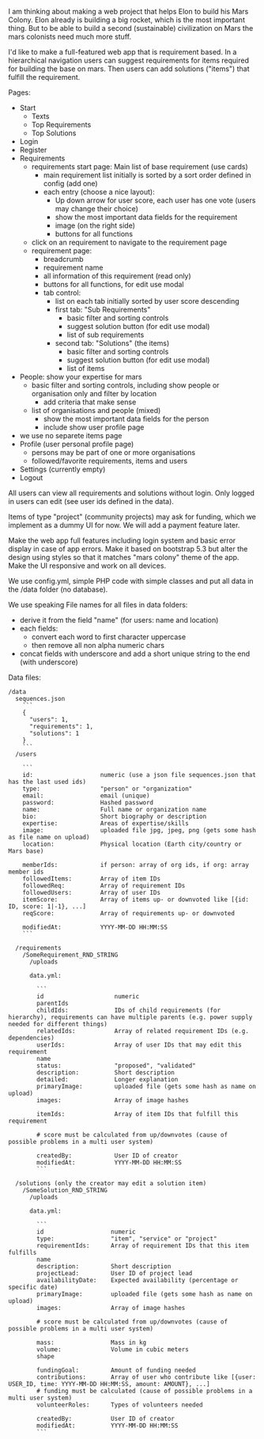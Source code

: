 
I am thinking about making a web project that helps Elon to build his Mars Colony. Elon already is building a big rocket, which is the most important thing. But to be able to build a second (sustainable) civilization on Mars the mars colonists need much more stuff.

I'd like to make a full-featured web app that is requirement based. In a hierarchical navigation users can suggest requirements for items required for building the base on mars. Then users can add solutions ("items") that fulfill the requirement.

Pages:

- Start
  - Texts
  - Top Requirements
  - Top Solutions
- Login
- Register
- Requirements
  - requirements start page: Main list of base requirement (use cards)
    - main requirement list initially is sorted by a sort order defined in config (add one)
    - each entry (choose a nice layout):
      - Up down arrow for user score, each user has one vote (users may change their choice)
      - show the most important data fields for the requirement
      - image (on the right side)
      - buttons for all functions
  - click on an requirement to navigate to the requirement page
  - requirement page:
    - breadcrumb
    - requirement name
    - all information of this requirement (read only)
    - buttons for all functions, for edit use modal
    - tab control:
      - list on each tab initially sorted by user score descending
      - first tab: "Sub Requirements"
        - basic filter and sorting controls
        - suggest solution button (for edit use modal)
        - list of sub requirements
      - second tab: "Solutions" (the items)
        - basic filter and sorting controls
        - suggest solution button (for edit use modal)
        - list of items
- People: show your expertise for mars
  - basic filter and sorting controls, including show people or organisation only and filter by location
    - add criteria that make sense
  - list of organisations and people (mixed)
    - show the most important data fields for the person
    - include show user profile page
- we use no separete items page
- Profile (user personal profile page)
  - persons may be part of one or more organisations
  - followed/favorite requirements, items and users
- Settings (currently empty)
- Logout

All users can view all requirements and solutions without login. Only logged in users can edit (see user ids defined in the data).

Items of type "project" (community projects) may ask for funding, which we implement as a dummy UI for now. We will add a payment feature later.

Make the web app full features including login system and basic error display in case of app errors. Make it based on bootstrap 5.3 but alter the design using styles so that it matches "mars colony" theme of the app. Make the UI responsive and work on all devices.

We use config.yml, simple PHP code with simple classes and put all data in the /data folder (no database).

We use speaking File names for all files in data folders:

- derive it from the field "name" (for users: name and location)
- each fields:
  - convert each word to first character uppercase
  - then remove all non alpha numeric chars
- concat fields with underscore and add a short unique string to the end (with underscore)

Data files:

```
/data
  sequences.json
    ```
    {
      "users": 1,
      "requirements": 1,
      "solutions": 1
    }
    ```
  /users

    ```
    id:                   numeric (use a json file sequences.json that has the last used ids)
    type:                 "person" or "organization"
    email:                email (unique)
    password:             Hashed password
    name:                 Full name or organization name
    bio:                  Short biography or description
    expertise:            Areas of expertise/skills
    image:                uploaded file jpg, jpeg, png (gets some hash as file name on upload)
    location:             Physical location (Earth city/country or Mars base)

    memberIds:            if person: array of org ids, if org: array member ids
    followedItems:        Array of item IDs
    followedReq:          Array of requirement IDs
    followedUsers:        Array of user IDs
    itemScore:            Array of items up- or downvoted like [{id: ID, score: 1|-1}, ...]
    reqScore:             Array of requirements up- or downvoted

    modifiedAt:           YYYY-MM-DD HH:MM:SS
    ```

  /requirements
    /SomeRequirement_RND_STRING
      /uploads

      data.yml:

        ```
        id                    numeric
        parentIds
        childIds:             IDs of child requirements (for hierarchy), requirements can have multiple parents (e.g. power supply needed for different things)
        relatedIds:           Array of related requirement IDs (e.g. dependencies)
        userIds:              Array of user IDs that may edit this requirement
        name
        status:               "proposed", "validated"
        description:          Short description
        detailed:             Longer explanation
        primaryImage:         uploaded file (gets some hash as name on upload)
        images:               Array of image hashes

        itemIds:              Array of item IDs that fulfill this requirement

        # score must be calculated from up/downvotes (cause of possible problems in a multi user system)

        createdBy:            User ID of creator
        modifiedAt:           YYYY-MM-DD HH:MM:SS
        ```

  /solutions (only the creator may edit a solution item)
    /SomeSolution_RND_STRING
      /uploads

      data.yml:

        ```
        id                   numeric
        type:                "item", "service" or "project"
        requirementIds:      Array of requirement IDs that this item fulfills
        name
        description:         Short description
        projectLead:         User ID of project lead
        availabilityDate:    Expected availability (percentage or specific date)
        primaryImage:        uploaded file (gets some hash as name on upload)
        images:              Array of image hashes

        # score must be calculated from up/downvotes (cause of possible problems in a multi user system)

        mass:                Mass in kg
        volume:              Volume in cubic meters
        shape

        fundingGoal:         Amount of funding needed
        contributions:       Array of user who contribute like [{user: USER_ID, time: YYYY-MM-DD HH:MM:SS, amount: AMOUNT}, ...]
        # funding must be calculated (cause of possible problems in a multi user system)
        volunteerRoles:      Types of volunteers needed

        createdBy:           User ID of creator
        modifiedAt:          YYYY-MM-DD HH:MM:SS
        ```
```
